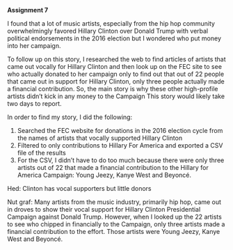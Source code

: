 **Assignment 7**

I found that a lot of music artists, especially from the hip hop community overwhelmingly favored Hillary Clinton over Donald Trump with verbal political endorsements in the 2016 election but I wondered who put money into her campaign.

To follow up on this story, I researched the web to find articles of artists that came out vocally for Hillary Clinton and then look up on the FEC site to see who actually donated to her campaign only to find out that out of 22 people that came out in support for Hillary Clinton, only three people actually made a financial contribution. So, the main story is why these other high-profile artists didn’t kick in any money to the Campaign This story would likely take two days to report.

In order to find my story, I did the following:

1. Searched the FEC website for donations in the 2016 election cycle from the names of artists that vocally supported Hillary Clinton
2. Filtered to only contributions to Hillary For America and exported a CSV file of the results
3. For the CSV, I didn’t have to do too much because there were only three artists out of 22 that made a financial contribution to the Hillary for America Campaign: Young Jeezy, Kanye West and Beyoncé.

Hed: Clinton has vocal supporters but little donors

Nut graf: Many artists from the music industry, primarily hip hop, came out in droves to show their vocal support for Hillary Clinton Presidential Campaign against Donald Trump. However, when I looked up the 22 artists to see who chipped in financially to the Campaign, only three artists made a financial contribution to the effort. Those artists were Young Jeezy, Kanye West and Beyoncé.
